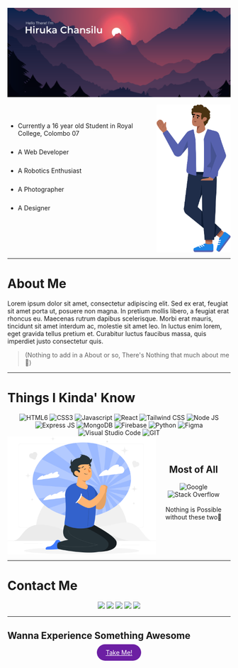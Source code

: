 ![Main Image](Assests/main.png)

<div style="display:grid; grid-template-columns:2fr 1fr; gap: 2px;">
<ul>
<li style="margin:25px 0">Currently a 16 year old Student in Royal College, Colombo 07</li>
<li style="margin:25px 0">A Web Developer</li>
<li style="margin:25px 0">A Robotics Enthusiast</li>
<li style="margin:25px 0">A Photographer</li>
<li style="margin:25px 0">A Designer</li>
</ul>
<img src="Assests/sub.svg" />
</div>

<hr>

# About Me

<p>Lorem ipsum dolor sit amet, consectetur adipiscing elit. Sed ex erat, feugiat sit amet porta ut, posuere non magna. In pretium mollis libero, a feugiat erat rhoncus eu. Maecenas rutrum dapibus scelerisque. Morbi erat mauris, tincidunt sit amet interdum ac, molestie sit amet leo. In luctus enim lorem, eget gravida tellus pretium et. Curabitur luctus faucibus massa, quis imperdiet justo consectetur quis.</p>

> (Nothing to add in a About or so, There's Nothing that much about me🥲)

<hr>

# Things I Kinda' Know

<div style="text-align:center">

<img style="height:48px;width:48px" src='https://cdn.jsdelivr.net/gh/devicons/devicon/icons/html5/html5-original.svg' alt="HTML6">
<img style="height:48px;width:48px" src='https://cdn.jsdelivr.net/gh/devicons/devicon/icons/css3/css3-original.svg' alt="CSS3">
<img style="height:48px;width:48px" src='https://cdn.jsdelivr.net/gh/devicons/devicon/icons/javascript/javascript-original.svg' alt="Javascript">
<img style="height:48px;width:48px" src='https://cdn.jsdelivr.net/gh/devicons/devicon/icons/react/react-original.svg' alt="React">
<img style="height:48px;width:48px" src='https://cdn.jsdelivr.net/gh/devicons/devicon/icons/tailwindcss/tailwindcss-plain.svg' alt="Tailwind CSS">
<img style="height:48px;width:48px" src='https://cdn.jsdelivr.net/gh/devicons/devicon/icons/nodejs/nodejs-original.svg' alt="Node JS">
<img style="height:48px;width:48px" src='https://cdn.jsdelivr.net/gh/devicons/devicon/icons/express/express-original.svg' alt="Express JS">
<img style="height:48px;width:48px" src='https://cdn.jsdelivr.net/gh/devicons/devicon/icons/mongodb/mongodb-original.svg' alt="MongoDB">
<img style="height:48px;width:48px" src='https://cdn.jsdelivr.net/gh/devicons/devicon/icons/firebase/firebase-plain.svg' alt="Firebase">

<img style="height:48px;width:48px" src='https://cdn.jsdelivr.net/gh/devicons/devicon/icons/python/python-original.svg' alt="Python">
<img style="height:48px;width:48px" src='https://cdn.jsdelivr.net/gh/devicons/devicon/icons/figma/figma-original.svg' alt="Figma">

<img style="height:48px;width:48px" src='https://cdn.jsdelivr.net/gh/devicons/devicon/icons/vscode/vscode-original.svg' alt="Visual Studio Code">
<img style="height:48px;width:48px" src='https://cdn.jsdelivr.net/gh/devicons/devicon/icons/git/git-original.svg' alt="GIT">

<div style="display:grid; grid-template-columns:2fr 1fr; gap: 2px;">
<img src="Assests/pray.png" />
<div style="margin:20% 0">
<h2>Most of All</h2>
<img style="height:48px;width:48px" src='https://cdn.jsdelivr.net/gh/devicons/devicon/icons/google/google-original.svg' alt="Google">
<img style="height:48px;width:48px" src='https://cdn-icons-png.flaticon.com/512/2111/2111628.png' alt="Stack Overflow">
<p style="margin-top:10%">Nothing is Possible without these two🙏</p>
</div>
</div>
</div>

<hr>

# Contact Me

<div style="text-align:center">
<a href="https://wa.me/qr/RKDKFKPMUHAOA1"><img src="https://img.icons8.com/color/48/000000/whatsapp--v1.png"/></a>
<a href="https://www.instagram.com/hiruka_chansilu/"><img src="https://img.icons8.com/color/48/000000/instagram-new--v1.png"/></a>
<a href="https://twitter.com/Hiruka_Chansilu"><img src="https://img.icons8.com/color/48/000000/twitter--v1.png"/></a>
<a href="https://www.reddit.com/user/Hiruka_Chansilu"><img src="https://img.icons8.com/color/48/000000/reddit.png"/></a>
<a href="https://discordapp.com/users/781518878365843486"><img src="https://img.icons8.com/color/48/000000/discord-logo.png"/></a>
</div>

<hr>

## Wanna Experience Something Awesome

<div style="text-align:center"><a href="https://r.mtdv.me/the-experience" style="background-color:#6c1fa3; color:#fff;padding: 10px 20px; border-radius:20px;">Take Me!</a></div>
